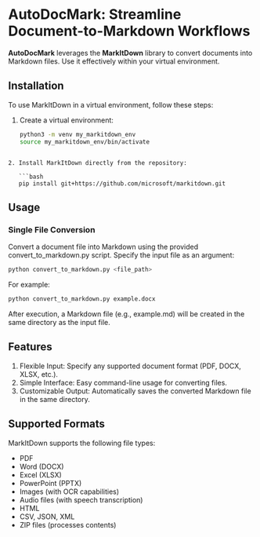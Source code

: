 # AutoDocMark: Streamline Document-to-Markdown Workflows

**AutoDocMark** leverages the **MarkItDown** library to convert documents into Markdown files. Use it effectively within your virtual environment.

## Installation

To use MarkItDown in a virtual environment, follow these steps:

1. Create a virtual environment:

   ```bash
   python3 -m venv my_markitdown_env
   source my_markitdown_env/bin/activate
```

2. Install MarkItDown directly from the repository:

   ```bash
   pip install git+https://github.com/microsoft/markitdown.git
```

## Usage

### Single File Conversion
Convert a document file into Markdown using the provided convert_to_markdown.py script. Specify the input file as an argument:

```bash
python convert_to_markdown.py <file_path>
```

For example:
```bash
python convert_to_markdown.py example.docx
```

After execution, a Markdown file (e.g., example.md) will be created in the same directory as the input file.

## Features
1. Flexible Input: Specify any supported document format (PDF, DOCX, XLSX, etc.).
2. Simple Interface: Easy command-line usage for converting files.
3. Customizable Output: Automatically saves the converted Markdown file in the same directory.

## Supported Formats

MarkItDown supports the following file types:

- PDF
- Word (DOCX)
- Excel (XLSX)
- PowerPoint (PPTX)
- Images (with OCR capabilities)
- Audio files (with speech transcription)
- HTML
- CSV, JSON, XML
- ZIP files (processes contents)
